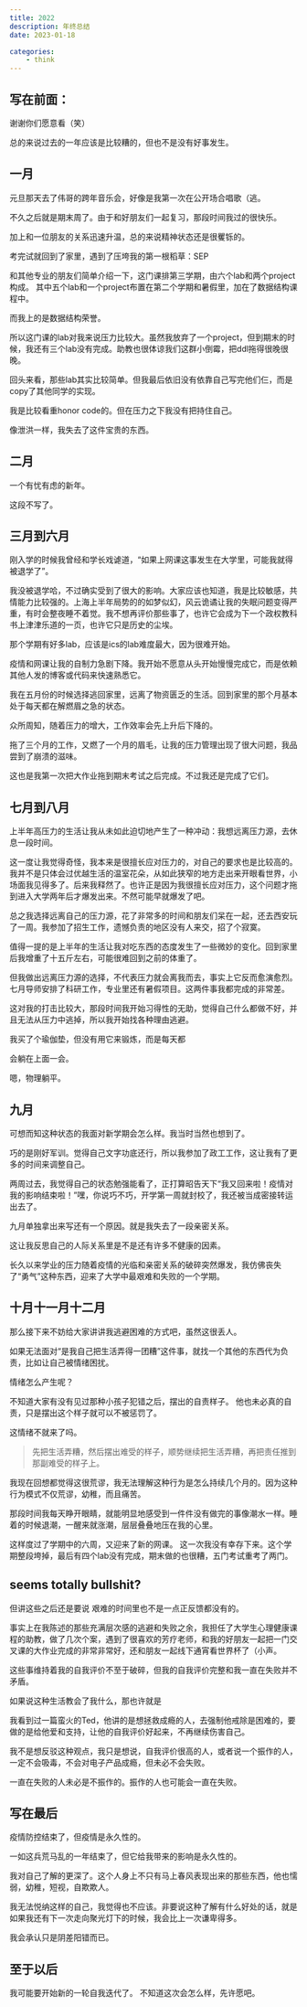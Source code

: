```yaml
---
title: 2022
description: 年终总结
date: 2023-01-18

categories:
    - think
---
```

## 写在前面：
谢谢你们愿意看（笑）

总的来说过去的一年应该是比较糟的，但也不是没有好事发生。

## 一月
元旦那天去了伟哥的跨年音乐会，好像是我第一次在公开场合唱歌（逃。

不久之后就是期末周了。由于和好朋友们一起复习，那段时间我过的很快乐。

加上和一位朋友的关系迅速升温，总的来说精神状态还是很矍铄的。

考完试就回到了家里，遇到了压垮我的第一根稻草：SEP

和其他专业的朋友们简单介绍一下，这门课排第三学期，由六个lab和两个project构成。
其中五个lab和一个project布置在第二个学期和暑假里，加在了数据结构课程中。

而我上的是数据结构荣誉。

所以这门课的lab对我来说压力比较大。虽然我放弃了一个project，但到期末的时候，我还有三个lab没有完成。助教也很体谅我们这群小倒霉，把ddl拖得很晚很晚。

回头来看，那些lab其实比较简单。但我最后依旧没有依靠自己写完他们仨，而是copy了其他同学的实现。

我是比较看重honor code的。但在压力之下我没有把持住自己。

像泄洪一样，我失去了这件宝贵的东西。

## 二月

一个有忧有虑的新年。

这段不写了。

## 三月到六月
刚入学的时候我曾经和学长戏谑道，“如果上网课这事发生在大学里，可能我就得被退学了”。

我没被退学哈，不过确实受到了很大的影响。大家应该也知道，我是比较敏感，共情能力比较强的。上海上半年局势的的如梦似幻，风云诡谲让我的失眠问题变得严重，有时会整夜睡不着觉。我不想再评价那些事了，也许它会成为下一个政权教科书上津津乐道的一页，也许它只是历史的尘埃。

那个学期有好多lab，应该是ics的lab难度最大，因为很难开始。

疫情和网课让我的自制力急剧下降。我开始不愿意从头开始慢慢完成它，而是依赖其他人发的博客或代码来快速熟悉它。

我在五月份的时候选择逃回家里，远离了物资匮乏的生活。回到家里的那个月基本处于每天都在解燃眉之急的状态。

众所周知，随着压力的增大，工作效率会先上升后下降的。

拖了三个月的工作，又燃了一个月的眉毛，让我的压力管理出现了很大问题，我品尝到了崩溃的滋味。

这也是我第一次把大作业拖到期末考试之后完成。不过我还是完成了它们。

## 七月到八月
上半年高压力的生活让我从未如此迫切地产生了一种冲动：我想远离压力源，去休息一段时间。

这一度让我觉得奇怪，我本来是很擅长应对压力的，对自己的要求也是比较高的。我并不是只体会过优越生活的温室花朵，从如此狭窄的地方走出来开眼看世界，小场面我见得多了。后来我释然了。也许正是因为我很擅长应对压力，这个问题才拖到进入大学两年后才爆发出来。不然可能早就爆发了吧。

总之我选择远离自己的压力源，花了非常多的时间和朋友们呆在一起，还去西安玩了一周。我参加了招生工作，遗憾负责的地区没有人来交，招了个寂寞。

值得一提的是上半年的生活让我对吃东西的态度发生了一些微妙的变化。回到家里后我增重了十五斤左右，可能很难回到之前的体重了。

但我做出远离压力源的选择，不代表压力就会离我而去，事实上它反而愈演愈烈。七月导师安排了科研工作，专业里还有暑假项目。这两件事我都完成的非常差。

这对我的打击比较大，那段时间我开始习得性的无助，觉得自己什么都做不好，并且无法从压力中逃掉，所以我开始找各种理由逃避。

我买了个瑜伽垫，但没有用它来锻炼，而是每天都

会躺在上面一会。

嗯，物理躺平。
## 九月
可想而知这种状态的我面对新学期会怎么样。我当时当然也想到了。

巧的是刚好军训。觉得自己文字功底还行，所以我参加了政工工作，这让我有了更多的时间来调整自己。

两周过去，我觉得自己的状态勉强能看了，正打算昭告天下“我又回来啦！疫情对我的影响结束啦！”嘿，你说巧不巧，开学第一周就封校了，我还被当成密接转运出去了。

九月单独拿出来写还有一个原因。就是我失去了一段亲密关系。

这让我反思自己的人际关系里是不是还有许多不健康的因素。

长久以来学业的压力随着疫情的光临和亲密关系的破碎突然爆发，我仿佛丧失了“勇气”这种东西，迎来了大学中最艰难和失败的一个学期。

## 十月十一月十二月
那么接下来不妨给大家讲讲我逃避困难的方式吧，虽然这很丢人。

如果无法面对“是我自己把生活弄得一团糟”这件事，就找一个其他的东西代为负责，比如让自己被情绪困扰。

情绪怎么产生呢？

不知道大家有没有见过那种小孩子犯错之后，摆出的自责样子。
他也未必真的自责，只是摆出这个样子就可以不被惩罚了。

这情绪不就来了吗。

>先把生活弄糟，然后摆出难受的样子，顺势继续把生活弄糟，再把责任推到那副难受的样子上。

我现在回想都觉得这很荒谬，我无法理解这种行为是怎么持续几个月的。因为这种行为模式不仅荒谬，幼稚，而且痛苦。

那段时间我每天睁开眼睛，就能明显地感受到一件件没有做完的事像潮水一样。睡着的时候退潮，一醒来就涨潮，层层叠叠地压在我的心里。

这样度过了学期中的六周，又迎来了新的网课。
这一次我没有幸存下来。这个学期整段垮掉，最后有四个lab没有完成，期末做的也很糟，五门考试重考了两门。

## seems totally bullshit?

但讲这些之后还是要说
艰难的时间里也不是一点正反馈都没有的。

事实上在我陈述的那些充满层次感的逃避和失败之余，我担任了大学生心理健康课程的助教，做了几次个案，遇到了很喜欢的芳疗老师，和我的好朋友一起把一门交叉课的大作业完成的非常非常好，还和朋友一起线下通宵看世界杯了（小声。

这些事维持着我的自我评价不至于破碎，但我的自我评价完整和我一直在失败并不矛盾。

如果说这种生活教会了我什么，那也许就是

我看到过一篇蛮火的Ted，他讲的是想拯救成瘾的人，去强制他戒除是困难的，要做的是给他爱和支持，让他的自我评价好起来，不再继续伤害自己。

我不是想反驳这种观点，我只是想说，自我评价很高的人，或者说一个振作的人，一定不会吸毒，不会对电子产品成瘾，但未必不会失败。

一直在失败的人未必是不振作的。振作的人也可能会一直在失败。

## 写在最后
疫情防控结束了，但疫情是永久性的。

一如这兵荒马乱的一年结束了，但它给我带来的影响是永久性的。

我对自己了解的更深了。这个人身上不只有马上春风表现出来的那些东西，他也懦弱，幼稚，短视，自欺欺人。

我无法悦纳这样的自己，我觉得也不应该。非要说这种了解有什么好处的话，就是如果我还有下一次走向聚光灯下的时候，我会比上一次谦卑得多。

我会承认只是阴差阳错而已。

## 至于以后
我可能要开始新的一轮自我迭代了。
不知道这次会怎么样，先许愿吧。
